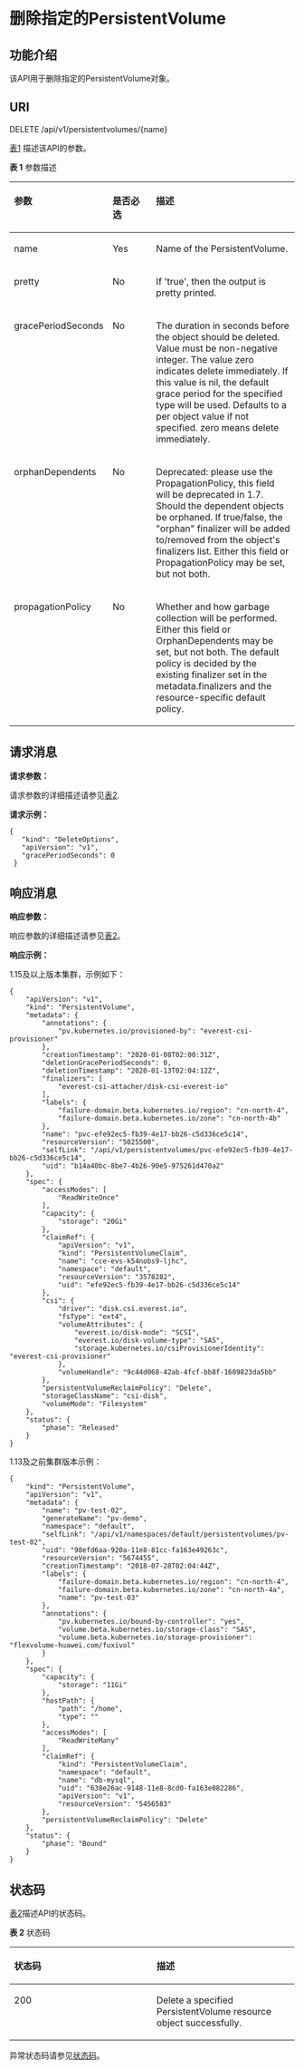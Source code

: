 # 删除指定的PersistentVolume<a name="cce_02_0077"></a>

## 功能介绍<a name="s8901ba9fbe9e41598ca810c8c4ad6bc1"></a>

该API用于删除指定的PersistentVolume对象。

## URI<a name="s6ca51de79b434b5588410e3a5127373f"></a>

DELETE /api/v1/persistentvolumes/\{name\}

[表1](#tb28ffaf3c906456da48c0127534b7818)  描述该API的参数。

**表 1**  参数描述

<a name="tb28ffaf3c906456da48c0127534b7818"></a>
<table><thead align="left"><tr id="r617d4bc7c4ac43fe898c44ba988d2619"><th class="cellrowborder" valign="top" width="22.06%" id="mcps1.2.4.1.1"><p id="a4a0a77c892d74d0a9ef81d4be1fc0142"><a name="a4a0a77c892d74d0a9ef81d4be1fc0142"></a><a name="a4a0a77c892d74d0a9ef81d4be1fc0142"></a>参数</p>
</th>
<th class="cellrowborder" valign="top" width="18.67%" id="mcps1.2.4.1.2"><p id="p91114513387"><a name="p91114513387"></a><a name="p91114513387"></a>是否必选</p>
</th>
<th class="cellrowborder" valign="top" width="59.27%" id="mcps1.2.4.1.3"><p id="p181294515385"><a name="p181294515385"></a><a name="p181294515385"></a>描述</p>
</th>
</tr>
</thead>
<tbody><tr id="r0e5983ceb4c246c9b81eb8f681fb00fa"><td class="cellrowborder" valign="top" width="22.06%" headers="mcps1.2.4.1.1 "><p id="a131f9d2b10bb4860869b81bd299a4345"><a name="a131f9d2b10bb4860869b81bd299a4345"></a><a name="a131f9d2b10bb4860869b81bd299a4345"></a>name</p>
</td>
<td class="cellrowborder" valign="top" width="18.67%" headers="mcps1.2.4.1.2 "><p id="a8b9d2fc66a754eb4b9f51ea13f66d63c"><a name="a8b9d2fc66a754eb4b9f51ea13f66d63c"></a><a name="a8b9d2fc66a754eb4b9f51ea13f66d63c"></a>Yes</p>
</td>
<td class="cellrowborder" valign="top" width="59.27%" headers="mcps1.2.4.1.3 "><p id="a5354d4725fce4f06856e212a48badfb1"><a name="a5354d4725fce4f06856e212a48badfb1"></a><a name="a5354d4725fce4f06856e212a48badfb1"></a>Name of the PersistentVolume.</p>
</td>
</tr>
<tr id="rb5992764701b442b880a1abfa3dd28b4"><td class="cellrowborder" valign="top" width="22.06%" headers="mcps1.2.4.1.1 "><p id="a3667d5d86a974ab8ab3fc577d70140b7"><a name="a3667d5d86a974ab8ab3fc577d70140b7"></a><a name="a3667d5d86a974ab8ab3fc577d70140b7"></a>pretty</p>
</td>
<td class="cellrowborder" valign="top" width="18.67%" headers="mcps1.2.4.1.2 "><p id="a743bf16483d948ad9f0bada5866c88de"><a name="a743bf16483d948ad9f0bada5866c88de"></a><a name="a743bf16483d948ad9f0bada5866c88de"></a>No</p>
</td>
<td class="cellrowborder" valign="top" width="59.27%" headers="mcps1.2.4.1.3 "><p id="a043c6e66828d412a830429550a403dcb"><a name="a043c6e66828d412a830429550a403dcb"></a><a name="a043c6e66828d412a830429550a403dcb"></a>If 'true', then the output is pretty printed.</p>
</td>
</tr>
<tr id="r7d99cfb353b14391b609779d0247c267"><td class="cellrowborder" valign="top" width="22.06%" headers="mcps1.2.4.1.1 "><p id="a25762ee8783644678b59c04f53d51e92"><a name="a25762ee8783644678b59c04f53d51e92"></a><a name="a25762ee8783644678b59c04f53d51e92"></a>gracePeriodSeconds</p>
</td>
<td class="cellrowborder" valign="top" width="18.67%" headers="mcps1.2.4.1.2 "><p id="zh-cn_topic_0079614956_p851141115490"><a name="zh-cn_topic_0079614956_p851141115490"></a><a name="zh-cn_topic_0079614956_p851141115490"></a>No</p>
</td>
<td class="cellrowborder" valign="top" width="59.27%" headers="mcps1.2.4.1.3 "><p id="zh-cn_topic_0079614956_p45151134915"><a name="zh-cn_topic_0079614956_p45151134915"></a><a name="zh-cn_topic_0079614956_p45151134915"></a>The duration in seconds before the object should be deleted. Value must be non-negative integer. The value zero indicates delete immediately. If this value is nil, the default grace period for the specified type will be used. Defaults to a per object value if not specified. zero means delete immediately.</p>
</td>
</tr>
<tr id="r3b02d3e16592403ca21b02198c7bfb29"><td class="cellrowborder" valign="top" width="22.06%" headers="mcps1.2.4.1.1 "><p id="ac88d31bfbb5645baad4494bb1211dd6c"><a name="ac88d31bfbb5645baad4494bb1211dd6c"></a><a name="ac88d31bfbb5645baad4494bb1211dd6c"></a>orphanDependents</p>
</td>
<td class="cellrowborder" valign="top" width="18.67%" headers="mcps1.2.4.1.2 "><p id="a55d293bb4b484074926227a80b6a4ffb"><a name="a55d293bb4b484074926227a80b6a4ffb"></a><a name="a55d293bb4b484074926227a80b6a4ffb"></a>No</p>
</td>
<td class="cellrowborder" valign="top" width="59.27%" headers="mcps1.2.4.1.3 "><p id="a62c1db6abe1f4d9c9f31d778ce58c67e"><a name="a62c1db6abe1f4d9c9f31d778ce58c67e"></a><a name="a62c1db6abe1f4d9c9f31d778ce58c67e"></a>Deprecated: please use the PropagationPolicy, this field will be deprecated in 1.7. Should the dependent objects be orphaned. If true/false, the "orphan" finalizer will be added to/removed from the object's finalizers list. Either this field or PropagationPolicy may be set, but not both.</p>
</td>
</tr>
<tr id="r7844c163da00465b82086557c4a35620"><td class="cellrowborder" valign="top" width="22.06%" headers="mcps1.2.4.1.1 "><p id="zh-cn_topic_0079614956_p816811514914"><a name="zh-cn_topic_0079614956_p816811514914"></a><a name="zh-cn_topic_0079614956_p816811514914"></a>propagationPolicy</p>
</td>
<td class="cellrowborder" valign="top" width="18.67%" headers="mcps1.2.4.1.2 "><p id="zh-cn_topic_0079614956_p416820151499"><a name="zh-cn_topic_0079614956_p416820151499"></a><a name="zh-cn_topic_0079614956_p416820151499"></a>No</p>
</td>
<td class="cellrowborder" valign="top" width="59.27%" headers="mcps1.2.4.1.3 "><p id="zh-cn_topic_0079614956_p71686159494"><a name="zh-cn_topic_0079614956_p71686159494"></a><a name="zh-cn_topic_0079614956_p71686159494"></a>Whether and how garbage collection will be performed. Either this field or OrphanDependents may be set, but not both. The default policy is decided by the existing finalizer set in the metadata.finalizers and the resource-specific default policy.</p>
</td>
</tr>
</tbody>
</table>

## 请求消息<a name="s0683e5617b64436ba3eea347c7d07363"></a>

**请求参数：**

请求参数的详细描述请参见[表2](删除Endpoints.md#zh-cn_topic_0079614926_table29580916).

**请求示例：**

```
{ 
   "kind": "DeleteOptions", 
   "apiVersion": "v1", 
   "gracePeriodSeconds": 0 
 }
```

## 响应消息<a name="s16d87f79b1ad451984bd98bcd091493b"></a>

**响应参数：**

响应参数的详细描述请参见[表2](删除Secret.md#table13766144711235)。

**响应示例：**

1.15及以上版本集群，示例如下：

```
{
    "apiVersion": "v1",
    "kind": "PersistentVolume",
    "metadata": {
        "annotations": {
            "pv.kubernetes.io/provisioned-by": "everest-csi-provisioner"
        },
        "creationTimestamp": "2020-01-08T02:00:31Z",
        "deletionGracePeriodSeconds": 0,
        "deletionTimestamp": "2020-01-13T02:04:12Z",
        "finalizers": [
            "everest-csi-attacher/disk-csi-everest-io"
        ],
        "labels": {
            "failure-domain.beta.kubernetes.io/region": "cn-north-4",
            "failure-domain.beta.kubernetes.io/zone": "cn-north-4b"
        },
        "name": "pvc-efe92ec5-fb39-4e17-bb26-c5d336ce5c14",
        "resourceVersion": "5025500",
        "selfLink": "/api/v1/persistentvolumes/pvc-efe92ec5-fb39-4e17-bb26-c5d336ce5c14",
        "uid": "b14a40bc-8be7-4b26-90e5-975261d470a2"
    },
    "spec": {
        "accessModes": [
            "ReadWriteOnce"
        ],
        "capacity": {
            "storage": "20Gi"
        },
        "claimRef": {
            "apiVersion": "v1",
            "kind": "PersistentVolumeClaim",
            "name": "cce-evs-k54nobs9-ljhc",
            "namespace": "default",
            "resourceVersion": "3578282",
            "uid": "efe92ec5-fb39-4e17-bb26-c5d336ce5c14"
        },
        "csi": {
            "driver": "disk.csi.everest.io",
            "fsType": "ext4",
            "volumeAttributes": {
                "everest.io/disk-mode": "SCSI",
                "everest.io/disk-volume-type": "SAS",
                "storage.kubernetes.io/csiProvisionerIdentity": "everest-csi-provisioner"
            },
            "volumeHandle": "9c44d068-42ab-4fcf-bb8f-1609823da5bb"
        },
        "persistentVolumeReclaimPolicy": "Delete",
        "storageClassName": "csi-disk",
        "volumeMode": "Filesystem"
    },
    "status": {
        "phase": "Released"
    }
}
```

1.13及之前集群版本示例：

```
{
    "kind": "PersistentVolume",
    "apiVersion": "v1",
    "metadata": {
        "name": "pv-test-02",
        "generateName": "pv-demo",
        "namespace": "default",
        "selfLink": "/api/v1/namespaces/default/persistentvolumes/pv-test-02",
        "uid": "98efd6aa-920a-11e8-81cc-fa163e49263c",
        "resourceVersion": "5674455",
        "creationTimestamp": "2018-07-28T02:04:44Z",
        "labels": {
            "failure-domain.beta.kubernetes.io/region": "cn-north-4",
            "failure-domain.beta.kubernetes.io/zone": "cn-north-4a",
            "name": "pv-test-03"
        },
        "annotations": {
            "pv.kubernetes.io/bound-by-controller": "yes",
            "volume.beta.kubernetes.io/storage-class": "SAS",
            "volume.beta.kubernetes.io/storage-provisioner": "flexvolume-huawei.com/fuxivol"
        }
    },
    "spec": {
        "capacity": {
            "storage": "11Gi"
        },
        "hostPath": {
            "path": "/home",
            "type": ""
        },
        "accessModes": [
            "ReadWriteMany"
        ],
        "claimRef": {
            "kind": "PersistentVolumeClaim",
            "namespace": "default",
            "name": "db-mysql",
            "uid": "638e26ac-9148-11e8-8cd0-fa163e082286",
            "apiVersion": "v1",
            "resourceVersion": "5456583"
        },
        "persistentVolumeReclaimPolicy": "Delete"
    },
    "status": {
        "phase": "Bound"
    }
}
```

## 状态码<a name="sd1ea4eba5a624e07ba90fcd23319bd4e"></a>

[表2](#tafa4ae9910f84780a85f7b111bdafea6)描述API的状态码。

**表 2**  状态码

<a name="tafa4ae9910f84780a85f7b111bdafea6"></a>
<table><thead align="left"><tr id="r33076ffa4db14dd78ee7ce04e2eecf58"><th class="cellrowborder" valign="top" width="50%" id="mcps1.2.3.1.1"><p id="p81111145113814"><a name="p81111145113814"></a><a name="p81111145113814"></a>状态码</p>
</th>
<th class="cellrowborder" valign="top" width="50%" id="mcps1.2.3.1.2"><p id="p91132454381"><a name="p91132454381"></a><a name="p91132454381"></a>描述</p>
</th>
</tr>
</thead>
<tbody><tr id="r188ec9cc97ca4259847bb8f3f3226b4b"><td class="cellrowborder" valign="top" width="50%" headers="mcps1.2.3.1.1 "><p id="a2fa6153697ab4cf0bfecd0ac700546d4"><a name="a2fa6153697ab4cf0bfecd0ac700546d4"></a><a name="a2fa6153697ab4cf0bfecd0ac700546d4"></a>200</p>
</td>
<td class="cellrowborder" valign="top" width="50%" headers="mcps1.2.3.1.2 "><p id="zh-cn_topic_0079614956_p633951365615"><a name="zh-cn_topic_0079614956_p633951365615"></a><a name="zh-cn_topic_0079614956_p633951365615"></a>Delete a specified PersistentVolume resource object successfully.</p>
</td>
</tr>
</tbody>
</table>

异常状态码请参见[状态码](状态码.md)。

